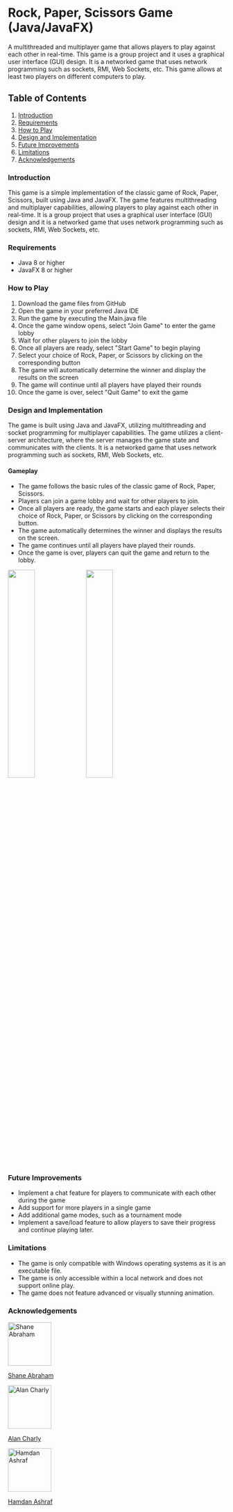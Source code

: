 # Rock, Paper, Scissors Game (Java/JavaFX)
A multithreaded and multiplayer game that allows players to play against each other in real-time. This game is a group project and it uses a graphical user interface (GUI) design. It is a networked game that uses network programming such as sockets, RMI, Web Sockets, etc. This game allows at least two players on different computers to play.

## Table of Contents
1. [Introduction](#introduction)
2. [Requirements](#requirements)
3. [How to Play](#how-to-play)
4. [Design and Implementation](#design-and-implementation)
5. [Future Improvements](#future-improvements)
6. [Limitations](#limitations)
7. [Acknowledgements](#acknowledgements) 

### Introduction
This game is a simple implementation of the classic game of Rock, Paper, Scissors, built using Java and JavaFX. The game features multithreading and multiplayer capabilities, allowing players to play against each other in real-time. It is a group project that uses a graphical user interface (GUI) design and it is a networked game that uses network programming such as sockets, RMI, Web Sockets, etc.

### Requirements
- Java 8 or higher
- JavaFX 8 or higher

### How to Play
1. Download the game files from GitHub
2. Open the game in your preferred Java IDE
3. Run the game by executing the Main.java file
4. Once the game window opens, select "Join Game" to enter the game lobby
5. Wait for other players to join the lobby
6. Once all players are ready, select "Start Game" to begin playing
7. Select your choice of Rock, Paper, or Scissors by clicking on the corresponding button
8. The game will automatically determine the winner and display the results on the screen
9. The game will continue until all players have played their rounds
10. Once the game is over, select "Quit Game" to exit the game

### Design and Implementation
The game is built using Java and JavaFX, utilizing multithreading and socket programming for multiplayer capabilities. The game utilizes a client-server architecture, where the server manages the game state and communicates with the clients. It is a networked game that uses network programming such as sockets, RMI, Web Sockets, etc.

#### Gameplay
- The game follows the basic rules of the classic game of Rock, Paper, Scissors.
- Players can join a game lobby and wait for other players to join.
- Once all players are ready, the game starts and each player selects their choice of Rock, Paper, or Scissors by clicking on the corresponding button.
- The game automatically determines the winner and displays the results on the screen.
- The game continues until all players have played their rounds.
- Once the game is over, players can quit the game and return to the lobby.

<img src="https://user-images.githubusercontent.com/80235009/212406588-5fd4666c-f36d-4c64-9004-99c00ba39d70.png" width="35%">
</img> <img src="https://user-images.githubusercontent.com/80235009/212406590-61fec52d-ba8c-4ba7-b315-6892d245498f.png" width="35%"></img> 

### Future Improvements
- Implement a chat feature for players to communicate with each other during the game
- Add support for more players in a single game
- Add additional game modes, such as a tournament mode
- Implement a save/load feature to allow players to save their progress and continue playing later.

### Limitations
- The game is only compatible with Windows operating systems as it is an executable file.
- The game is only accessible within a local network and does not support online play.
- The game does not feature advanced or visually stunning animation.

### Acknowledgements
<td align="center">
  <a href="https://github.com/shane-abh">
    <img src="https://avatars.githubusercontent.com/u/65544944?v=4" width="100px;" alt="Shane Abraham"/>
  </a>
</td>

[Shane Abraham](https://github.com/shane-abh)

<td align="center">
  <a href="https://www.linkedin.com/in/alan-charly-59366bb5/">
    <img src="https://avatars.githubusercontent.com/u/65544944?v=4" width="100px;" alt="Alan Charly"/>
  </a>
</td>

[Alan Charly](https://www.linkedin.com/in/alan-charly-59366bb5/)

<td align="center">
  <a href="https://www.linkedin.com/in/hamdan-ashraf/">
    <img src="https://avatars.githubusercontent.com/u/65544944?v=4" width="100px;" alt="Hamdan Ashraf"/>
  </a>
</td>

[Hamdan Ashraf](https://www.linkedin.com/in/hamdan-ashraf/)
